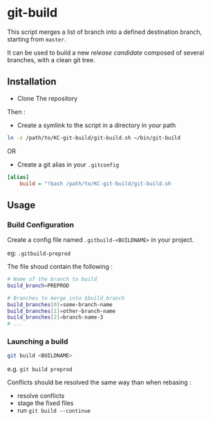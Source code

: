 
# git-build

This script merges a list of branch into a defined destination branch, starting from `master`.

It can be used to build a new *release candidate* composed of several branches, with a clean git tree.

## Installation

* Clone The repository

Then : 
* Create a symlink to the script in a directory in your path
```bash
ln -s /path/to/KC-git-build/git-build.sh ~/bin/git-build
```

OR

* Create a git alias in your `.gitconfig`
```ini
[alias]
    build = "!bash /path/to/KC-git-build/git-build.sh
```

## Usage

### Build Configuration
 
Create a config file named `.gitbuild-<BUILDNAME>` in your project. 

eg: `.gitbuild-preprod`

The file shoud contain the following : 

```bash
# Name of the branch to build
build_branch=PREPROD

# Branches to merge into $build_branch
build_branches[0]=some-branch-name
build_branches[1]=other-branch-name
build_branches[2]=branch-name-3
# ...
```

### Launching a build

```bash
git build <BUILDNAME>
```

e.g. `git build preprod`

Conflicts should be resolved the same way than when rebasing : 
 * resolve conflicts
 * stage the fixed files
 * run `git build --continue`
